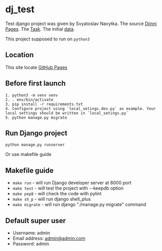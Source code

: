 # dj_test
Test django project was given by Svyatoslav Navytka.
The source [Djinni Pages](https://djinni.co/my/inbox/3650817/).
The [Task](https://docs.google.com/document/d/1Mamfic4pUb3rrfGKzwaUEE2pKFx1Vn1BDNgVODZ1meM/edit).
The initial [data](https://docs.google.com/spreadsheets/d/1o2s6z705b0MpNsNPMoXI5yYnOrJDmwHZFx2ltFFrzlY/edit#gid=1013141086).

This project supposed to run on `python3`


## Location
This site locate [GitHub Pages](https://github.com/miha-pavel/dj_test)


## Before first launch
```
1. python3 -m venv venv
2. . env/bin/activate
3. pip install -r requirements.txt
4. Configure project using `local_setings.dev.py` as example. Your local settings should be written in `local_setings.py`
5. python manage.py migrate
```


## Run Django project
```
python manage.py runserver
```
Or use makefile guide


## Makefile guide
* ```make run``` - will run Django developer server at 8000 port
* ```make test``` - will test the project with --keepdb option
* ```make pep8``` - will check the code with pylint
* ```make sh_p``` - will run django shell_plus
* ```make migrate``` - will run django "./manage.py migrate" command

## Default super user
* Username: admin
* Email address: admin@admin.com
* Password: admin
